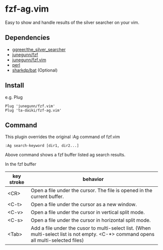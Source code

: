 # fzf-ag.vim
Easy to show and handle results of the silver searcher on your vim.

## Dependencies
- [ggreer/the_silver_searcher](https://github.com/ggreer/the_silver_searcher)
- [junegunn/fzf](https://github.com/junegunn/fzf)
- [junegunn/fzf.vim](https://github.com/junegunn/fzf.vim)
- [perl](https://www.perl.org/)
- [sharkdp/bat](https://github.com/sharkdp/bat) (Optional)

## Install
e.g. Plug
```vim
Plug 'junegunn/fzf.vim'
Plug 'ta-daiki/fzf-ag.vim'
```

## Command
This plugin overrides the original :Ag command of fzf.vim

```vim
:Ag search-keyword [dir1, dir2...]
```

Above command shows a fzf buffer listed ag search results.

In the fzf buffer

|key stroke|behavior                                                                                                                             |
-----------|--------------------------------------------------------------------------------------------------------------------------------------
|\<CR\>    | Open a file under the cursor. The file is opened in the current buffer.                                                             |
|\<C-t\>   | Open a file under the cursor as a new window.                                                                                       |
|\<C-v\>   | Open a file under the cursor in vertical split mode.                                                                                |
|\<C-s\>   | Open a file under the cursor in horizontal split mode.                                                                              |
|\<Tab\>   | Add a file under the cusor to multi-select list. (When multi-select list is not empty. <C-*> command opens all multi-selected files)|
